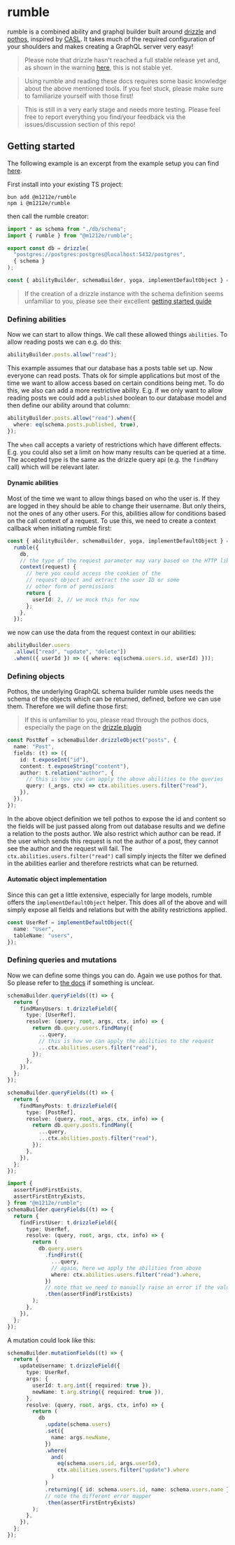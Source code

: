 # rumble
rumble is a combined ability and graphql builder built around [drizzle](https://orm.drizzle.team/docs/overview) and [pothos](https://pothos-graphql.dev/docs/plugins/drizzle), inspired by [CASL](https://casl.js.org/v6/en/). It takes much of the required configuration of your shoulders and makes creating a GraphQL server very easy!

> Please note that drizzle hasn't reached a full stable release yet and, as shown in the warning [here](https://pothos-graphql.dev/docs/plugins/drizzle), this is not stable yet.

> Using rumble and reading these docs requires some basic knowledge about the above mentioned tools. If you feel stuck, please make sure to familiarize yourself with those first!

> This is still in a very early stage and needs more testing. Please feel free to report everything you find/your feedback via the issues/discussion section of this repo!

## Getting started
The following example is an excerpt from the example setup you can find [here](./example).

First install into your existing TS project:
```
bun add @m1212e/rumble
npm i @m1212e/rumble
```
then call the rumble creator:
```ts
import * as schema from "./db/schema";
import { rumble } from "@m1212e/rumble";

export const db = drizzle(
  "postgres://postgres:postgres@localhost:5432/postgres",
  { schema }
);

const { abilityBuilder, schemaBuilder, yoga, implementDefaultObject } = rumble({ db });
```
> If the creation of a drizzle instance with the schema definition seems unfamiliar to you, please see their excellent [getting started guide](https://orm.drizzle.team/docs/get-started)

### Defining abilities
Now we can start to allow things. We call these allowed things `abilities`. To allow reading posts we can e.g. do this:
```ts
abilityBuilder.posts.allow("read");
```
This example assumes that our database has a posts table set up. Now everyone can read posts. Thats ok for simple applications but most of the time we want to allow access based on certain conditions being met. To do this, we also can add a more restrictive ability. E.g. if we only want to allow reading posts we could add a `published` boolean to our database model and then define our ability around that column:
```ts
abilityBuilder.posts.allow("read").when({
  where: eq(schema.posts.published, true),
});
```
The `when` call accepts a variety of restrictions which have different effects. E.g. you could also set a limit on how many results can be queried at a time. The accepted type is the same as the drizzle query api (e.g. the `findMany` call) which will be relevant later.

#### Dynamic abilities
Most of the time we want to allow things based on who the user is. If they are logged in they should be able to change their username. But only theirs, not the ones of any other users. For this, abilities allow for conditions based on the call context of a request. To use this, we need to create a context callback when initiating rumble first:
```ts
const { abilityBuilder, schemaBuilder, yoga, implementDefaultObject } =
  rumble({
    db,
    // the type of the request parameter may vary based on the HTTP library you are using.
    context(request) {
      // here you could access the cookies of the 
      // request object and extract the user ID or some
      // other form of permissions
      return {
        userId: 2, // we mock this for now
      };
    },
  });
```
we now can use the data from the request context in our abilities:
```ts
abilityBuilder.users
  .allow(["read", "update", "delete"])
  .when(({ userId }) => ({ where: eq(schema.users.id, userId) }));

```

### Defining objects
Pothos, the underlying GraphQL schema builder rumble uses needs the schema of the objects which can be returned, defined, before we can use them. Therefore we will define those first:
> If this is unfamiliar to you, please read through the pothos docs, especially the page on the [drizzle plugin](https://pothos-graphql.dev/docs/plugins/drizzle)
```ts
const PostRef = schemaBuilder.drizzleObject("posts", {
  name: "Post",
  fields: (t) => ({
    id: t.exposeInt("id"),
    content: t.exposeString("content"),
    author: t.relation("author", {
      // this is how you can apply the above abilities to the queries
      query: (_args, ctx) => ctx.abilities.users.filter("read"),
    }),
  }),
});
```
In the above object definition we tell pothos to expose the id and content so the fields will be just passed along from out database results and we define a relation to the posts author. We also restrict which author can be read. If the user which sends this request is not the author of a post, they cannot see the author and the request will fail. The `ctx.abilities.users.filter("read")` call simply injects the filter we defined in the abilities earlier and therefore restricts what can be returned.

#### Automatic object implementation
Since this can get a little extensive, especially for large models, rumble offers the `implementDefaultObject` helper. This does all of the above and will simply expose all fields and relations but with the ability restrictions applied.
```ts
const UserRef = implementDefaultObject({
  name: "User",
  tableName: "users",
});
```

### Defining queries and mutations
Now we can define some things you can do. Again we use pothos for that. So please refer to [the docs](https://pothos-graphql.dev/docs/plugins/drizzle) if something is unclear.
```ts
schemaBuilder.queryFields((t) => {
  return {
    findManyUsers: t.drizzleField({
      type: [UserRef],
      resolve: (query, root, args, ctx, info) => {
        return db.query.users.findMany({
          ...query,
          // this is how we can apply the abilities to the request
          ...ctx.abilities.users.filter("read"),
        });
      },
    }),
  };
});

schemaBuilder.queryFields((t) => {
  return {
    findManyPosts: t.drizzleField({
      type: [PostRef],
      resolve: (query, root, args, ctx, info) => {
        return db.query.posts.findMany({
          ...query,
          ...ctx.abilities.posts.filter("read"),
        });
      },
    }),
  };
});

import {
  assertFindFirstExists,
  assertFirstEntryExists,
} from "@m1212e/rumble";
schemaBuilder.queryFields((t) => {
  return {
    findFirstUser: t.drizzleField({
      type: UserRef,
      resolve: (query, root, args, ctx, info) => {
        return (
          db.query.users
            .findFirst({
              ...query,
              // again, here we apply the abilities from above
              where: ctx.abilities.users.filter("read").where,
            })
            // note that we need to manually raise an error if the value is not found since there is a type mismatch between GraphQL and the drizzle query result. 
            .then(assertFindFirstExists)
        );
      },
    }),
  };
});
```
A mutation could look like this:
```ts
schemaBuilder.mutationFields((t) => {
  return {
    updateUsername: t.drizzleField({
      type: UserRef,
      args: {
        userId: t.arg.int({ required: true }),
        newName: t.arg.string({ required: true }),
      },
      resolve: (query, root, args, ctx, info) => {
        return (
          db
            .update(schema.users)
            .set({
              name: args.newName,
            })
            .where(
              and(
                eq(schema.users.id, args.userId),
                ctx.abilities.users.filter("update").where
              )
            )
            .returning({ id: schema.users.id, name: schema.users.name })
            // note the different error mapper
            .then(assertFirstEntryExists)
        );
      },
    }),
  };
});
```